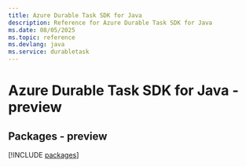 ```yaml
---
title: Azure Durable Task SDK for Java
description: Reference for Azure Durable Task SDK for Java
ms.date: 08/05/2025
ms.topic: reference
ms.devlang: java
ms.service: durabletask
---
```

# Azure Durable Task SDK for Java - preview
## Packages - preview
[!INCLUDE [packages](durable-task-index.md)]